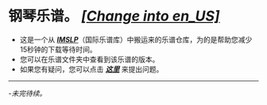 # 钢琴乐谱。 *[[Change into en_US]](https://github.com/SakurajimaMai02/Piano-Scores/blob/main/README.md)*
- 这是一个从 *[**IMSLP**](https://imslp.org/)*（国际乐谱库）中搬运来的乐谱仓库，为的是帮助您减少15秒钟的下载等待时间。
- 您可以在乐谱文件夹中查看到该乐谱的版本。
- 如果您有疑问，您可以点击 *[**这里**](https://github.com/SakurajimaMai02/Piano-Scores/issues)* 来提出问题。
- ---
*-未完待续。*
